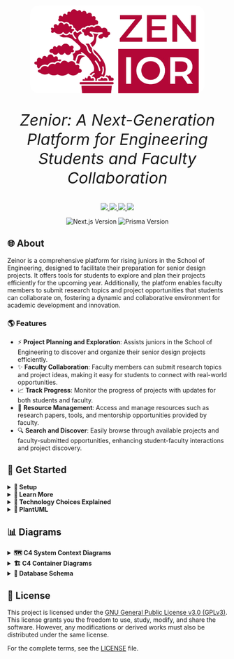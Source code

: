 <p align="center">
  <img src="./public/images/logo-nobg.png" alt="Zeinor Logo" width="400" style="border-radius: 20px;">
</p>

<p align="center" style="font-size: 36px;">
  <em> Zenior: A Next-Generation Platform for Engineering Students and Faculty Collaboration</em>
</p>

<p align="center">
    <a href="https://github.com/CSEN-SCU/csen-174-f24-project-zenior/releases" alt="Pre-release">
        <img src="https://img.shields.io/badge/release-v0.1.0--alpha-orange" />
    </a>
    <a href="https://github.com/CSEN-SCU/csen-174-f24-project-zenior/blob/main/LICENSE" alt="License Badge">
        <img src="https://img.shields.io/github/license/CSEN-SCU/csen-174-f24-project-zenior" />
    </a>
    <a href="https://github.com/CSEN-SCU/csen-174-f24-project-zenior/commits" alt="Last Commit">
        <img src="https://img.shields.io/github/last-commit/CSEN-SCU/csen-174-f24-project-zenior" />
    </a>
    <a href="https://github.com/CSEN-SCU/csen-174-f24-project-zenior/graphs/contributors" alt="Contributors">
        <img src="https://img.shields.io/github/contributors/CSEN-SCU/csen-174-f24-project-zenior" />
    </a>
</p>

<p align="center">
    <img src="https://img.shields.io/badge/Next.js-15.0.2-blue" alt="Next.js Version"/>
    <img src="https://img.shields.io/badge/Prisma-5.22-blue" alt="Prisma Version"/>
</p>

## 🌐 About

Zeinor is a comprehensive platform for rising juniors in the School of Engineering, designed to facilitate their preparation for senior design projects. It offers tools for students to explore and plan their projects efficiently for the upcoming year. Additionally, the platform enables faculty members to submit research topics and project opportunities that students can collaborate on, fostering a dynamic and collaborative environment for academic development and innovation.

### 🌎 Features

- ⚡ **Project Planning and Exploration**: Assists juniors in the School of Engineering to discover and organize their senior design projects efficiently.
- ✨ **Faculty Collaboration**: Faculty members can submit research topics and project ideas, making it easy for students to connect with real-world opportunities.
- 📈 **Track Progress**: Monitor the progress of projects with updates for both students and faculty.
- 💼 **Resource Management**: Access and manage resources such as research papers, tools, and mentorship opportunities provided by faculty.
- 🔍 **Search and Discover**: Easily browse through available projects and faculty-submitted opportunities, enhancing student-faculty interactions and project discovery.

## 🚀 Get Started

<details>
  <summary><strong>🔧 Setup </strong></summary>


🔑 **Environment Setup:** 
  Get the `.env` file from the Zenior administrators and place it in the root of the project (next to `package.json`).

💻 **Install Dependencies:** Run the following command to install the necessary packages:  

   ```bash  
   npm install  
   ```

🏭 **Generate Prisma Client:**  
   Run this command to generate the Prisma client:  

   ```bash  
   npx prisma generate  
   ```

📶 **Run the Development Server:**  
   Start the development server with:  

   ```bash  
   npm run dev  
   ```  
   Then open [http://localhost:3000](http://localhost:3000) in your browser.

📊 **Optional: Run Prisma Studio:** 
   To visually work with the database, run:  

   ```bash  
   npx prisma studio  
   ```

</details>

<details>
  <summary><strong>🔰 Learn More</strong></summary>

To learn more about the technology used in this project, take a look at the following resources:

- [Next.js Documentation](https://nextjs.org/docs) - Learn about Next.js features and API.
- [Learn Next.js](https://nextjs.org/learn) - An interactive Next.js tutorial.
- [React Docs](https://react.dev/) - React documentation with examples and references.
- [Tailwind CSS Documentation](https://tailwindcss.com/docs) - Learn how to use Tailwind utility classes.
- [Prisma Documentation](https://www.prisma.io/docs/orm) - Learn about Prisma ORM.
- [Shadcn/ui Documentation](https://ui.shadcn.com/docs) - Learn about Shadcn/ui components and examples.

</details>

<details>
    <summary><strong>📎 Technology Choices Explained</strong></summary>

<br>

🔹 **React:** React is a JavaScript library for building user interfaces. It is backed by a large company and maintained by a community of individual developers, making it both reliable and open, with a large number of libraries and tools available. Compared to Vue, Angular, and Svelte (other popular frontend frameworks), React is the most popular and has the most libraries and packages available. It's also the most widely used frontend framework in the industry, making it a great skill to learn.

🔹 **Next.js:** Next.js is a React framework that provides a solution for server-side rendering, static site generation, and more. It's backed by Vercel, a company that provides hosting and ecosystem for React and Next.js.

🔹 **Prisma:** Prisma is a modern database toolkit that makes it easy to work with databases. It provides an ORM (Object-Relational Mapping) that allows you to interact with the database using JavaScript objects. It also provides a schema migration tool that allows you to easily update the database schema. Prisma is a great choice for this project because it provides a simple and easy-to-use API for working with databases and a studio web client to visually interact with the database without the need to share Supabase accounts and credentials.

🔹 **Supabase:** Supabase is an open-source alternative to Firebase that provides a suite of tools for building web applications. It includes a database, authentication, and storage services, as well as a real-time subscription service. Supabase is a great choice for this project because it is free and open source, which doesn't tie us to a proprietary platform and allows us to host the database ourselves if we decide to. Compared to Firebase, Supabase is more open and flexible, and it provides a more modern and developer-friendly API that integrates with Prisma and allows us to easily switch database providers.

🔹 **Tailwind CSS:** Tailwind CSS is a utility-first CSS framework that provides a set of utility classes that can be used to style HTML elements. It is a great choice for this project because it allows us to quickly style the UI without writing custom CSS. It also provides a consistent and maintainable way to style the UI, making it easy to update and modify the styles as needed. Compared to other CSS frameworks like Bootstrap and Material-UI, Tailwind CSS is more flexible and customizable, allowing us to create a unique and modern design for the project that doesn't look like a generic template.

🔹 **Shadcn/ui:** Shadcn/ui is a React component library that provides a set of reusable UI components that can be used to build web applications. It is a great choice for this project because it provides a set of modern and responsive components that can be easily customized and styled using Tailwind CSS. It also provides a consistent and cohesive design for the project, making it easy to create a professional and polished UI. Compared to other component libraries like Material-UI and Ant Design, Shadcn/ui is more lightweight and flexible, allowing us to easily integrate it with Tailwind CSS and customize the components to fit the design of the project. It also gives us the access to the source code of the used components, which allows us to change and modify them as needed, to achieve a unique design for the project.

</details>


<details>
  <summary><strong>🍃 PlantUML</strong></summary>

The "diagrams" folder will be to hold diagrams that may change over time. Check out [PlantUML](https://plantuml.com/).  
 You can generate the images directly with the VS Code extension called "PlantUML." Go to settings and find Plantuml: Server and make sure it is set to "https://www.plantuml.com/plantuml",
also ensure that **PlantUML: Render** is set to **PlantUML Server**. To do this, go to settings, search for **PlantUML: Render**, and choose **PlantUML Server** from the dropdown.
You need also need **Java** installed on your system for PlantUML to work.

To preview a diagram, use the command palette (`Ctrl + Shift + P` or `Cmd + Shift + P` on Mac), type **"PlantUML: Preview Current Diagram"**, and select it.  
 To save a diagram as an image, use **"PlantUML: Save Current Diagram As..."** and choose the image format you prefer.

Here, to ensure all generated diagrams are saved in the correct location, set **PlantUML: Export Out Dir** in VS Code settings to `./diagrams/images`. This will automatically save all exported images to the `diagrams/images` folder, keeping them organized.

Optional, but to set the Diagrams Root, go to settings, search for **PlantUML: Diagrams Root**, and set it to the folder where you store your diagrams (e.g., `./diagrams`).

To create C4 model diagrams, you can use the [C4-PlantUML library](https://github.com/plantuml-stdlib/C4-PlantUML). Clone or download the repository, and include it in your diagram with `!includeC4_Container.puml` to access the C4 elements. In this repository, we use the always up-to-date version of the C4-PlantUML library directly from GitHub. To use it in your PlantUML diagrams, simply include the following line at the top of your `.puml` file: `!include https://raw.githubusercontent.com/plantuml-stdlib/C4-PlantUML/master/C4_Container.puml`. This ensures that you always have the latest version of the library without needing to manage any files locally.

</details>

## 📊 Diagrams

<details>
  <summary><strong>🗺️  C4 System Context Diagrams</strong></summary>

<img src="public/images/systemcontext2.png" alt="System Context Diagram 2" width="1200px">

<img src="diagrams/images/systemcontext/systemcontext.png" alt="System Context Diagram" width="1200px">

</details>

<details>
  <summary><strong>🏗️ C4 Container Diagrams</strong></summary>

<img src="public/images/container2.png" alt="Container Diagram 2" width="1200px">

<img src="diagrams/images/containerdiagram/containerdiagram.png" alt="Container Diagram" width="1200px">

</details>

<details>
  <summary><strong>📗 Database Schema</strong></summary>

<img src="diagrams/images/schemaupdate/schemaupdate.png" alt="Database Schema" width="1200px">

</details>

## 📜 License

This project is licensed under the [GNU General Public License v3.0 (GPLv3)](https://www.gnu.org/licenses/gpl-3.0.html). This license grants you the freedom to use, study, modify, and share the software. However, any modifications or derived works must also be distributed under the same license.

For the complete terms, see the [LICENSE](./LICENSE) file.
